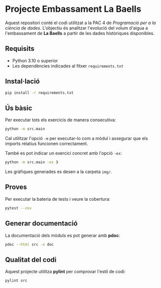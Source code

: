 # Projecte Embassament La Baells

Aquest repositori conté el codi utilitzat a la PAC 4 de *Programació per a la ciència de dades*. L'objectiu és analitzar l'evolució del volum d'aigua a l'embassament de **La Baells** a partir de les dades històriques disponibles.

## Requisits

* Python 3.10 o superior
* Les dependències indicades al fitxer `requirements.txt`

## Instal·lació

```bash
pip install -r requirements.txt
```

## Ús bàsic

Per executar tots els exercicis de manera consecutiva:

```bash
python -m src.main
```
Cal utilitzar l'opció `-m` per executar-lo com a mòdul i assegurar que els
imports relatius funcionen correctament.

També es pot indicar un exercici concret amb l'opció `-ex`:

```bash
python -m src.main -ex 3
```

Les gràfiques generades es desen a la carpeta `img/`.

## Proves

Per executar la bateria de tests i veure la cobertura:

```bash
pytest --cov
```

## Generar documentació

La documentació dels mòduls es pot generar amb **pdoc**:

```bash
pdoc --html src -o doc
```

## Qualitat del codi

Aquest projecte utilitza **pylint** per comprovar l'estil de codi:

```bash
pylint src
```
